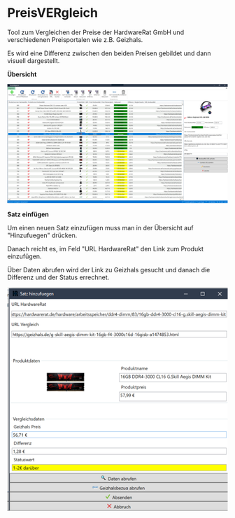 # PreisVERgleich

Tool zum Vergleichen der Preise der HardwareRat GmbH und verschiedenen Preisportalen wie z.B. Geizhals.

Es wird eine Differenz zwischen den beiden Preisen gebildet und dann visuell dargestellt.


**Übersicht**

![Hauptfenster](https://github.com/MarcusCoding/PreisVERgleich/blob/master/PreisVergleich/Resources/screen_newui.png)

**Satz einfügen**

Um einen neuen Satz einzufügen muss man in der Übersicht auf "Hinzufuegen" drücken.

Danach reicht es, im Feld "URL HardwareRat" den Link zum Produkt einzufügen.

Über Daten abrufen wird der Link zu Geizhals gesucht und danach die Differenz und der Status errechnet.

![Satz hinzufügen](https://github.com/MarcusCoding/PreisVERgleich/blob/master/PreisVergleich/Resources/additem.png)

